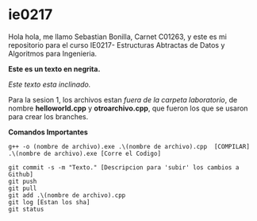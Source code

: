 # ie0217
Hola hola, me llamo Sebastian Bonilla, Carnet C01263, y este es mi repositorio para el curso IE0217- Estructuras Abtractas de Datos y Algoritmos para Ingenieria.

**Este es un texto en negrita.**

_Este texto esta inclinado._

Para la sesion 1, los archivos estan _fuera de la carpeta laboratorio_, de nombre **helloworld.cpp** y **otroarchivo.cpp**, que fueron los que se usaron para crear los branches. 

**Comandos Importantes**
```
g++ -o (nombre de archivo).exe .\(nombre de archivo).cpp  [COMPILAR]
.\(nombre de archivo).exe [Corre el Codigo]

git commit -s -m "Texto." [Descripcion para 'subir' los cambios a Github]
git push
git pull
git add .\(nombre de archivo).cpp
git log [Estan los sha]
git status
```